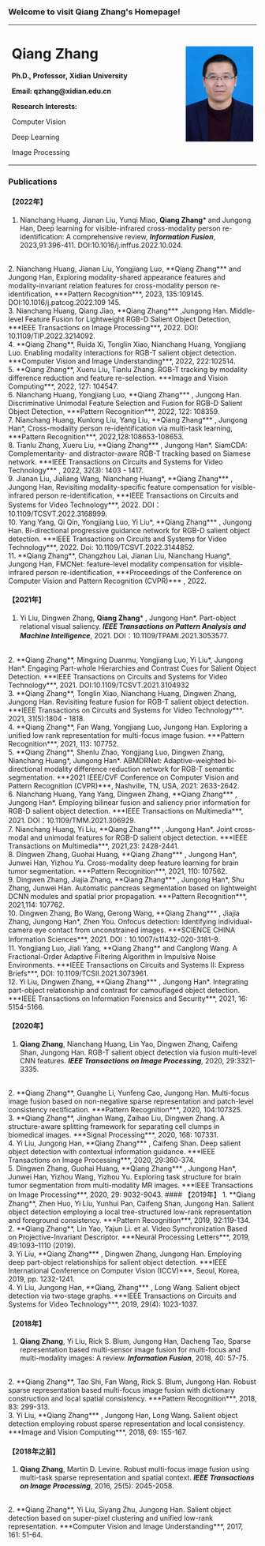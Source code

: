 ### Welcome to visit Qiang Zhang's Homepage!
<table>
  <tr>
   <td width="70%">
    <h1> Qiang Zhang </h1>
    <p><b> Ph.D., Professor, Xidian University
 </b></p>
    <p><b> Email: qzhang@xidian.edu.cn </b></p> 
    <p> <b> Research Interests: </b> </p>
    <p> Computer Vision </p>  
    <p> Deep Learning</p>  
    <p> Image Processing</p>      
   </td>
    <td width="100%">
      <img src="/Qiang_Zhang.jpg" width="100%">
   </td>
  </tr>  
</table> 

### Publications
#### 【2022年】
1. Nianchang Huang, Jianan Liu, Yunqi Miao, **Qiang Zhang*** and Jungong Han, Deep learning for visible-infrared cross-modality person re-identification: A comprehensive review, ***Information Fusion***, 2023,91:396-411. DOI:10.1016/j.inffus.2022.10.024.
<br/>
2. Nianchang Huang, Jianan Liu, Yongjiang Luo, **Qiang Zhang*** and Jungong Han, Exploring modality-shared appearance features and modality-invariant relation features for cross-modality person re-identification, ***Pattern Recognition***, 2023, 135:109145. DOI:10.1016/j.patcog.2022.109 145.
<br/>
3. Nianchang Huang, Qiang Jiao, **Qiang Zhang*** ,Jungong Han. Middle-level Feature Fusion for Lightweight RGB-D Salient Object Detection, ***IEEE Transactions on Image Processing***, 2022. DOI: 10.1109/TIP.2022.3214092.
<br/>
4. **Qiang Zhang**, Ruida Xi, Tonglin Xiao, Nianchang Huang, Yongjiang Luo. Enabling modality interactions for RGB-T salient object detection. ***Computer Vision and Image Understanding***, 2022, 222:102514. 
<br/>
5. **Qiang Zhang**, Xueru Liu, Tianlu Zhang. RGB-T tracking by modality difference reduction and feature re-selection. ***Image and Vision Computing***, 2022, 127: 104547.
<br/>
6. Nianchang Huang, Yongjiang Luo, **Qiang Zhang*** , Jungong Han. Discriminative Unimodal Feature Selection and Fusion for RGB-D Salient Object Detection, ***Pattern Recognition***, 2022, 122: 108359. 
<br/>
7. Nianchang Huang, Kunlong Liu, Yang Liu, **Qiang Zhang*** , Jungong Han*, Cross-modality person re-identification via multi-task learning, ***Pattern Recognition***, 2022,128:108653-108653.
<br/>
8. Tianlu Zhang, Xueru Liu, **Qiang Zhang*** , Jungong Han*. SiamCDA: Complementarity- and distractor-aware RGB-T tracking based on Siamese network. ***IEEE Transactions on Circuits and Systems for Video Technology*** , 2022, 32(3): 1403 - 1417. 
<br/>
9. Jianan Liu, Jialiang Wang, Nianchang Huang*, **Qiang Zhang*** , Jungong Han, Revisiting modality-specific feature compensation for visible-infrared person re-identification, ***IEEE Transactions on Circuits and Systems for Video Technology***, 2022. DOI：10.1109/TCSVT.2022.3168999.
<br/>
10. Yang Yang, Qi Qin, Yongjiang Luo, Yi Liu*, **Qiang Zhang*** , Jungong Han. Bi-directional progressive guidance network for RGB-D salient object detection. ***IEEE Transactions on Circuits and Systems for Video Technology***, 2022. Doi: 10.1109/TCSVT.2022.3144852. 
<br/>
11. **Qiang Zhang**, Changzhou Lai, Jianan Liu, Nianchang Huang*, Jungong Han, FMCNet: feature-level modality compensation for visible-infrared person re-identification, ***Proceedings of the Conference on Computer Vision and Pattern Recognition (CVPR)*** , 2022.


#### 【2021年】

1. Yi Liu, Dingwen Zhang, **Qiang Zhang*** , Jungong Han*. Part-object relational visual saliency. ***IEEE Transactions on Pattern Analysis and Machine Intelligence***, 2021. DOI：10.1109/TPAMI.2021.3053577.
<br/>
2. **Qiang Zhang**, Mingxing Duanmu, Yongjiang Luo,  Yi Liu*, Jungong Han*. Engaging Part-whole Hierarchies and Contrast Cues for Salient Object Detection. ***IEEE Transactions on Circuits and Systems for Video Technology***, 2021. DOI:10.1109/TCSVT.2021.3104932 
<br/>
3. **Qiang Zhang**, Tonglin Xiao, Nianchang Huang, Dingwen Zhang, Jungong Han. Revisiting feature fusion for RGB-T salient object detection. ***IEEE Transactions on Circuits and Systems for Video Technology***. 2021, 31(5):1804 - 1818. 
<br/>
4. **Qiang Zhang**, Fan Wang, Yongjiang Luo, Jungong Han. Exploring a unified low rank representation for multi-focus image fusion. ***Pattern Recognition***, 2021, 113: 107752. 
<br/>
5. **Qiang Zhang**, Shenlu Zhao, Yongjiang Luo, Dingwen Zhang, Nianchang Huang*, Jungong Han*. ABMDRNet: Adaptive-weighted bi-directional modality difference reduction network for RGB-T semantic segmentation. ***2021 IEEE/CVF Conference on Computer Vision and Pattern Recognition (CVPR)***, Nashville, TN, USA, 2021: 2633-2642.
<br/>
6. Nianchang Huang, Yang Yang, Dingwen Zhang, **Qiang Zhang*** , Jungong Han*. Employing bilinear fusion and saliency prior information for RGB-D salient object detection. ***IEEE Transactions on Multimedia***, 2021. DOI：10.1109/TMM.2021.306929.
<br/>
7. Nianchang Huang, Yi Liu, **Qiang Zhang*** , Jungong Han*. Joint cross-modal and unimodal features for RGB-D salient object detection. ***IEEE Transactions on Multimedia***, 2021,23: 2428-2441. 
<br/>
8. Dingwen Zhang, Guohai Huang, **Qiang Zhang*** , Jungong Han*, Junwei Han, Yizhou Yu. Cross-modality deep feature learning for brain tumor segmentation. ***Pattern Recognition***, 2021, 110: 107562. 
<br/>
9. Dingwen Zhang, Jiajia Zhang, **Qiang Zhang*** , Jungong Han*, Shu Zhang, Junwei Han. Automatic pancreas segmentation based on lightweight DCNN modules and spatial prior propagation. ***Pattern Recognition***, 2021,114: 107762. 
<br/>
10. Dingwen Zhang, Bo Wang, Gerong Wang, **Qiang Zhang*** , Jiajia Zhang, Jungong Han*, Zhen You. Onfocus detection: Identifying individual-camera eye contact from unconstrained images. ***SCIENCE CHINA Information Sciences***, 2021. DOI：10.1007/s11432-020-3181-9.
<br/>
11. Yongjiang Luo, Jiali Yang, **Qiang Zhang** and Canglong Wang. A Fractional-Order Adaptive Filtering Algorithm in Impulsive Noise Environments. ***IEEE Transactions on Circuits and Systems II: Express Briefs***, DOI: 10.1109/TCSII.2021.3073961.
<br/>
12. Yi Liu, Dingwen Zhang, **Qiang Zhang*** , Jungong Han*. Integrating part-object relationship and contrast for camouflaged object detection. ***IEEE Transactions on Information Forensics and Security***, 2021, 16: 5154-5166.

#### 【2020年】
1. **Qiang Zhang**, Nianchang Huang, Lin Yao, Dingwen Zhang, Caifeng Shan, Jungong Han. RGB-T salient object detection via fusion multi-level CNN features. ***IEEE Transactions on Image Processing***, 2020, 29:3321-3335.
<br/>
2. **Qiang Zhang**, Guanghe Li, Yunfeng Cao, Jungong Han. Multi-focus image fusion based on non-negative sparse representation and patch-level consistency rectification. ***Pattern Recognition***, 2020, 104:107325.
<br/>
3. **Qiang Zhang**, Jinghan Wang, Zaihao Liu, Dingwen Zhang. A structure-aware splitting framework for separating cell clumps in biomedical images. ***Signal Processing***, 2020, 168: 107331.
<br/>
4. Yi Liu, Jungong Han, **Qiang Zhang*** , Caifeng Shan. Deep salient object detection with contextual information guidance. ***IEEE Transactions on Image Processing***, 2020, 29:360-374. 
<br/>
5. Dingwen Zhang, Guohai Huang, **Qiang Zhang*** , Jungong Han*, Junwei Han, Yizhou Wang, Yizhou Yu. Exploring task structure for brain tumor segmentation from multi-modality MR images. ***IEEE Transactions on Image Processing***, 2020, 29: 9032-9043. 
#### 【2019年】
1. **Qiang Zhang**, Zhen Huo, Yi Liu, Yunhui Pan, Caifeng Shan, Jungong Han. Salient object detection employing a local tree-structured low-rank representation and foreground consistency. ***Pattern Recognition***, 2019, 92:119-134. 
<br/>
2. **Qiang Zhang**, Lin Yao, Yajun Li. et al. Video Synchronization Based on Projective-Invariant Descriptor. ***Neural Processing Letters***, 2019, 49:1093–1110 (2019).
<br/>
3. Yi Liu, **Qiang Zhang*** , Dingwen Zhang, Jungong Han. Employing deep part-object relationships for salient object detection. ***IEEE International Conference on Computer Vision (ICCV)***, Seoul, Korea, 2019, pp. 1232-1241.
<br/>
4. Yi Liu, Jungong Han, **Qiang, Zhang*** , Long Wang. Salient object detection via two-stage graphs. ***IEEE Transactions on Circuits and Systems for Video Technology***, 2019, 29(4): 1023-1037. 

#### 【2018年】
1. **Qiang Zhang**, Yi Liu, Rick S. Blum, Jungong Han, Dacheng Tao, Sparse representation based multi-sensor image fusion for multi-focus and multi-modality images: A review. ***Information Fusion***, 2018, 40: 57-75. 
<br/>
2. **Qiang Zhang**, Tao Shi, Fan Wang, Rick S. Blum, Jungong Han. Robust sparse representation based multi-focus image fusion with dictionary construction and local spatial consistency. ***Pattern Recognition***, 2018, 83: 299-313.
<br/>
3. Yi Liu, **Qiang Zhang*** , Jungong Han, Long Wang. Salient object detection employing robust sparse representation and local consistency. ***Image and Vision Computing***, 2018, 69: 155-167. 

#### 【2018年之前】
1. **Qiang Zhang**, Martin D. Levine. Robust multi-focus image fusion using multi-task sparse representation and spatial context. ***IEEE Transactions on Image Processing***, 2016, 25(5): 2045-2058.
<br/>
2. **Qiang Zhang**, Yi Liu, Siyang Zhu, Jungong Han. Salient object detection based on super-pixel clustering and unified low-rank representation. ***Computer Vision and Image Understanding***, 2017, 161: 51-64. 




	
